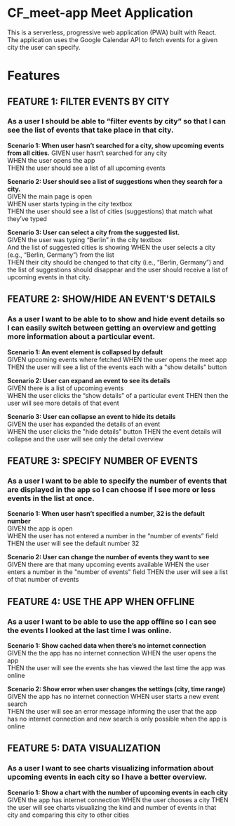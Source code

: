 # CF_meet-app Meet Application

This is a serverless, progressive web application (PWA) built with React. The application uses the Google Calendar API to fetch events for a given city the user can specify.

# Features
## FEATURE 1: FILTER EVENTS BY CITY

### As a user I should be able to “filter events by city” so that I can see the list of events that take place in that city.

**Scenario 1: When user hasn’t searched for a city, show upcoming events from all cities.**
GIVEN user hasn’t searched for any city  
WHEN the user opens the app  
THEN the user should see a list of all upcoming events

**Scenario 2: User should see a list of suggestions when they search for a city.**  
GIVEN the main page is open  
WHEN user starts typing in the city textbox  
THEN the user should see a list of cities (suggestions) that match what they’ve typed

**Scenario 3: User can select a city from the suggested list.**  
GIVEN the user was typing “Berlin” in the city textbox  
And the list of suggested cities is showing
WHEN the user selects a city (e.g., “Berlin, Germany”) from the list  
THEN their city should be changed to that city (i.e., “Berlin, Germany”) and the list of suggestions should disappear and the user should receive a list of upcoming events in that city.

## FEATURE 2: SHOW/HIDE AN EVENT'S DETAILS

### As a user I want to be able to to show and hide event details so I can easily switch between getting an overview and getting more information about a particular event.

**Scenario 1: An event element is collapsed by default**  
GIVEN upcoming events where fetched
WHEN the user opens the meet app  
THEN the user will see a list of the events each with a "show details" button

**Scenario 2: User can expand an event to see its details**  
GIVEN there is a list of upcoming events  
WHEN the user clicks the “show details” of a particular event
THEN then the user will see more details of that event

**Scenario 3: User can collapse an event to hide its details**  
GIVEN the user has expanded the details of an event  
WHEN the user clicks the "hide details" button
THEN the event details will collapse and the user will see only the detail overview

## FEATURE 3: SPECIFY NUMBER OF EVENTS

### As a user I want to be able to specify the number of events that are displayed in the app so I can choose if I see more or less events in the list at once.

**Scenario 1: When user hasn’t specified a number, 32 is the default number**  
GIVEN the app is open  
WHEN the user has not entered a number in the “number of events” field  
THEN the user will see the default number 32

**Scenario 2: User can change the number of events they want to see**  
GIVEN there are that many upcoming events available 
WHEN the user enters a number in the "number of events" field 
THEN the user will see a list of that number of events

## FEATURE 4: USE THE APP WHEN OFFLINE

### As a user I want to be able to use the app offline so I can see the events I looked at the last time I was online.

**Scenario 1: Show cached data when there’s no internet connection**  
GIVEN the the app has no internet connection
WHEN the user opens the app  
THEN the user will see the events she has viewed the last time the app was online

**Scenario 2: Show error when user changes the settings (city, time range)**  
GIVEN the app has no internet connection
WHEN user starts a new event search   
THEN the user will see an error message informing the user that the app has no internet connection and new search is only possible when the app is online

## FEATURE 5: DATA VISUALIZATION

### As a user I want to see charts visualizing information about upcoming events in each city so I have a better overview.

**Scenario 1: Show a chart with the number of upcoming events in each city**  
GIVEN the app has internet connection 
WHEN the user chooses a city
THEN the user will see charts visualizing the kind and number of events in that city and comparing this city to other cities